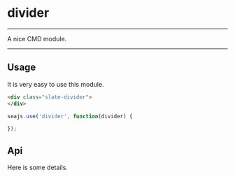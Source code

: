# divider

---

A nice CMD module.

---

## Usage

It is very easy to use this module.

````html
<div class="slate-divider">
</div>
````

```javascript
seajs.use('divider', function(divider) {

});
```

## Api

Here is some details.
